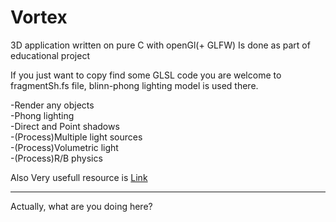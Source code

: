 # Vortex
3D application written on pure C with openGl(+ GLFW)
Is done as part of educational project

If you just want to copy find some GLSL code you are welcome to fragmentSh.fs file, blinn-phong lighting model is used there.

-Render any objects  
-Phong lighting  
-Direct and Point shadows  
-(Process)Multiple light sources  
-(Process)Volumetric light  
-(Process)R/B physics  


Also Very usefull resource is [Link](https://learnopengl.com/)

------------
Actually, what are you doing here?

